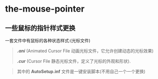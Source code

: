 # the-mouse-pointer
## 一些鼠标的指针样式更换
一套文件中有鼠标的各种状态样式:(光标文件)

>***.ani*** (Animated Cursor File 动画光标文件，它允许创建动态的光标效果) 
  >   
>***.cur*** (Cursor File 静态光标文件，定义了光标的外观和形状).

>其中的 **AutoSetup.inf** 文件是一键安装脚本(不用自己一个一个更换)
